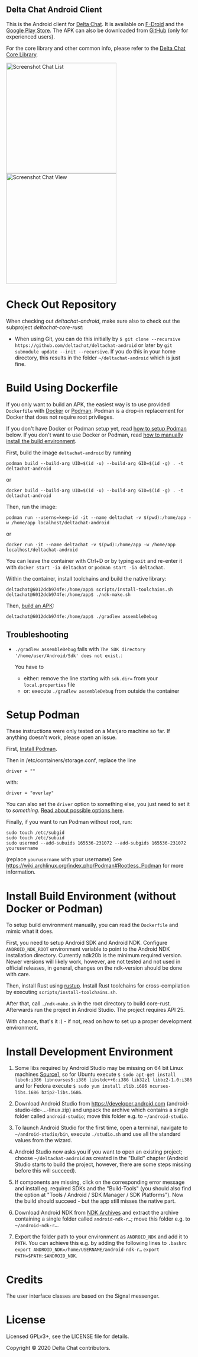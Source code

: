 ## Delta Chat Android Client

This is the Android client for [Delta Chat](https://delta.chat/).
It is available on [F-Droid](https://f-droid.org/app/com.b44t.messenger) and
the [Google Play Store](https://play.google.com/store/apps/details?id=chat.delta).
The APK can also be downloaded from [GitHub](https://github.com/deltachat/deltachat-android/releases)
(only for experienced users).

For the core library and other common info, please refer to the
[Delta Chat Core Library](https://github.com/deltachat/deltachat-core-rust).

<img alt="Screenshot Chat List" src="docs/images/2019-01-chatlist.png" width="298" /> <img alt="Screenshot Chat View" src="docs/images/2019-01-chat.png" width="298" />


# Check Out Repository

When checking out _deltachat-android_, make sure also to check out the
subproject _deltachat-core-rust_:

- When using Git, you can do this initially by
  `$ git clone --recursive https://github.com/deltachat/deltachat-android`
  or later by `git submodule update --init --recursive`. If you do this in your
  home directory, this results in the folder `~/deltachat-android` which is just fine.

# Build Using Dockerfile

If you only want to build an APK, the easiest way is to use
provided `Dockerfile` with [Docker](https://www.docker.com/) or
[Podman](https://podman.io/). Podman is a drop-in replacement for Docker
that does not require root privileges.

If you don't have Docker or Podman setup yet, read [how to setup Podman](#setup-podman)
below. If you don't want to use Docker or Podman, read [how to manually install the
build environment](#install-build-environment).

First, build the image `deltachat-android` by running
```
podman build --build-arg UID=$(id -u) --build-arg GID=$(id -g) . -t deltachat-android
```
or
```
docker build --build-arg UID=$(id -u) --build-arg GID=$(id -g) . -t deltachat-android
```

Then, run the image:
```
podman run --userns=keep-id -it --name deltachat -v $(pwd):/home/app -w /home/app localhost/deltachat-android
```
or
```
docker run -it --name deltachat -v $(pwd):/home/app -w /home/app localhost/deltachat-android
```

You can leave the container with Ctrl+D or by typing `exit` and re-enter it with 
`docker start -ia deltachat` or `podman start -ia deltachat`.

Within the container, install toolchains and build the native library:
```
deltachat@6012dcb974fe:/home/app$ scripts/install-toolchains.sh
deltachat@6012dcb974fe:/home/app$ ./ndk-make.sh
```

Then, [build an APK](https://developer.android.com/studio/build/building-cmdline):
```
deltachat@6012dcb974fe:/home/app$ ./gradlew assembleDebug
```

## Troubleshooting

- `./gradlew assembleDebug` fails with `The SDK directory '/home/user/Android/Sdk' does not exist.`:
  
  You have to
  - either: remove the line starting with `sdk.dir=` from your `local.properties` file
  - or: execute `./gradlew assembleDebug` from outside the container

# <a name="setup-podman"></a>Setup Podman

These instructions were only tested on a Manjaro machine so far. If anything doesn't work, please open an issue.

First, [Install Podman](https://podman.io/getting-started/installation).

Then in /etc/containers/storage.conf, replace the line
```
driver = ""
```
with:
```
driver = "overlay"
```
You can also set the `driver` option to something else, you just need to set it to _something_.
[Read about possible options here](
https://github.com/containers/storage/blob/master/docs/containers-storage.conf.5.md#storage-table).

Finally, if you want to run Podman without root, run:
```
sudo touch /etc/subgid
sudo touch /etc/subuid
sudo usermod --add-subuids 165536-231072 --add-subgids 165536-231072 yourusername
```
(replace `yourusername` with your username)
See https://wiki.archlinux.org/index.php/Podman#Rootless_Podman for more information.

# <a name="install-build-environment"></a>Install Build Environment (without Docker or Podman)

To setup build environment manually, you can read the `Dockerfile`
and mimic what it does.

First, you need to setup Android SDK and Android NDK.  Configure
`ANDROID_NDK_ROOT` environment variable to point to the Android NDK
installation directory.  Currently ndk20b is the minimum required version.
Newer versions will likely work, however, are not tested and not used
in official releases, in general, changes on the ndk-version should be
done with care.

Then, install Rust using [rustup](https://rustup.rs/). Install Rust
toolchains for cross-compilation by executing `scripts/install-toolchains.sh`.

After that, call `./ndk-make.sh` in the root directory to build core-rust.
Afterwards run the project in Android Studio. The project requires API 25.

With chance, that's it :) - if not, read on how to set up a proper development
environment.


# Install Development Environment

1. Some libs required by Android Studio may be missing on 64 bit Linux machines
   [Source](https://developer.android.com/studio/install.html)], so for Ubuntu execute
   `$ sudo apt-get install libc6:i386 libncurses5:i386 libstdc++6:i386 lib32z1 libbz2-1.0:i386`
   and for Fedora execute
   `$ sudo yum install zlib.i686 ncurses-libs.i686 bzip2-libs.i686`.

2. Download Android Studio from <https://developer.android.com> (android-studio-ide-...-linux.zip)
   and unpack the archive which contains a single folder called `android-studio`;
   move this folder e.g. to `~/android-studio`.

3. To launch Android Studio for the first time, open a terminal, navigate to
   `~/android-studio/bin`, execute `./studio.sh` and use all the standard values
   from the wizard.

4. Android Studio now asks you if you want to open an existing project;
   choose `~/deltachat-android` as created in the "Build" chapter (Android Studio starts to
   build the project, however, there are some steps missing before this will
   succeed).

5. If components are missing, click on the corresponding error
   message and install eg. required SDKs and the "Build-Tools" (you should
   also find the option at "Tools / Android / SDK Manager / SDK Platforms").
   Now the build should succeed - but the app still misses the native part.

6. Download Android NDK from
   [NDK Archives](https://developer.android.com/ndk/downloads)
   and extract the archive containing a single folder
   called `android-ndk-r…`; move this folder e.g. to `~/android-ndk-r…`.

7. Export the folder path to your environment as `ANDROID_NDK` and add it to `PATH`.
   You can achieve this e.g. by adding the following lines to `.bashrc`
   `export ANDROID_NDK=/home/USERNAME/android-ndk-r…`
   `export PATH=$PATH:$ANDROID_NDK`.


# Credits

The user interface classes are based on the Signal messenger.


# License

Licensed GPLv3+, see the LICENSE file for details.

Copyright © 2020 Delta Chat contributors.
